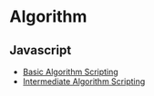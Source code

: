 # Algorithm

## Javascript

- [Basic Algorithm Scripting](/wiki/website/algorithm/javascript/basic-algorithm)
- [Intermediate Algorithm Scripting](/wiki/website/algorithm/javascript/intermediate-algorithm)
